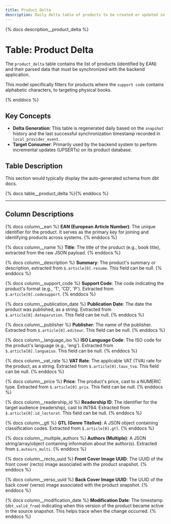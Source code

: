 ```yaml
---
title: Product Delta
description: Daily delta table of products to be created or updated in the backend.
---
```


{% docs description__product_delta %}

# Table: Product Delta

The `product_delta` table contains the list of products (identified by EAN) and their parsed data that must be synchronized with the backend application.

This model specifically filters for products where the `support code` contains alphabetic characters, to targeting physical books.

{% enddocs %}

## Key Concepts

- **Delta Generation**: This table is regenerated daily based on the `snapshot` history and the last successful synchronization timestamp recorded in `local_provider_event`.
- **Target Consumer**: Primarily used by the backend system to perform incremental updates (UPSERTs) on its product database.

## Table Description

This section would typically display the auto-generated schema from dbt docs.

{% docs table__product_delta %}{% enddocs %}


---
## Column Descriptions

{% docs column__ean %}
**EAN (European Article Number)**: The unique identifier for the product. It serves as the primary key for joining and identifying products across systems.
{% enddocs %}

{% docs column__name %}
**Title**: The title of the product (e.g., book title), extracted from the raw JSON payload.
{% enddocs %}

{% docs column__description %}
**Summary**: The product's summary or description, extracted from `$.article[0].resume`. This field can be null.
{% enddocs %}

{% docs column__support_code %}
**Support Code**: The code indicating the product's format (e.g., 'T', 'CD', 'P'). Extracted from `$.article[0].codesupport`.
{% enddocs %}

{% docs column__publication_date %}
**Publication Date**: The date the product was published, as a string. Extracted from `$.article[0].dateparution`. This field can be null.
{% enddocs %}

{% docs column__publisher %}
**Publisher**: The name of the publisher. Extracted from `$.article[0].editeur`. This field can be null.
{% enddocs %}

{% docs column__language_iso %}
**ISO Language Code**: The ISO code for the product's language (e.g., 'eng'). Extracted from `$.article[0].langueiso`. This field can be null.
{% enddocs %}

{% docs column__vat_rate %}
**VAT Rate**: The applicable VAT (TVA) rate for the product, as a string. Extracted from `$.article[0].taux_tva`.  This field can be null.
{% enddocs %}

{% docs column__price %}
**Price**: The product's price, cast to a NUMERIC type. Extracted from `$.article[0].prix`. This field can be null.
{% enddocs %}

{% docs column__readership_id %}
**Readership ID**: The identifier for the target audience (readership), cast to INT64. Extracted from `$.article[0].id_lectorat`. This field can be null.
{% enddocs %}

{% docs column__gtl %}
**GTL (Genre Titelive)**: A JSON object containing classification codes. Extracted from `$.article[0].gtl`.
{% enddocs %}

{% docs column__multiple_authors %}
**Authors (Multiple)**: A JSON string/array/object containing information about the author(s). Extracted from `$.auteurs_multi`.
{% enddocs %}

{% docs column__recto_uuid %}
**Front Cover Image UUID**: The UUID of the front cover (recto) image associated with the product snapshot.
{% enddocs %}

{% docs column__verso_uuid %}
**Back Cover Image UUID**: The UUID of the back cover (verso) image associated with the product snapshot.
{% enddocs %}

{% docs column__modification_date %}
**Modification Date**: The timestamp (`dbt_valid_from`) indicating when this version of the product became active in the source snapshot. This helps trace when the change occurred.
{% enddocs %}
